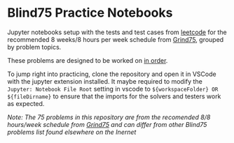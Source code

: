 Blind75 Practice Notebooks
==========================

Jupyter notebooks setup with the tests and test cases from [leetcode](http://www.leetcode.com) for the recommended 8 weeks/8 hours per week schedule from [Grind75](https://www.techinterviewhandbook.org/grind75?grouping=topics), grouped by problem topics.

These problems are designed to be worked on [in order](https://www.techinterviewhandbook.org/grind75/faq).

To jump right into practicing, clone the repository and open it in VSCode with the jupyter extension installed. It maybe required to modify the `Jupyter: Notebook File Root` setting in vscode to `${workspaceFolder} OR ${fileDirname}` to ensure that the imports for the solvers and testers work as expected.

_Note: The 75 problems in this repository are from the recomended 8/8 hours/week schedule from [Grind75](https://www.techinterviewhandbook.org/grind75?grouping=topics) and can differ from other Blind75 problems list found elsewhere on the Inernet_ 